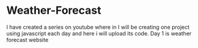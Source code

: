 # Weather-Forecast
I have created a series on youtube where in I will be creating one project using javascript each day and here i will upload its code. Day 1 is weather forecast website
